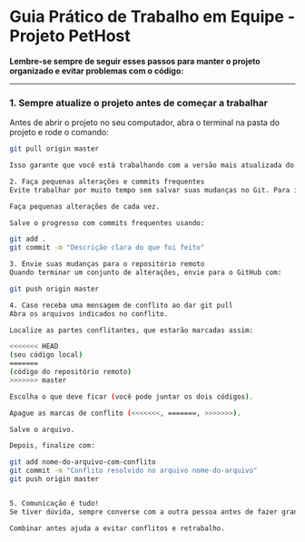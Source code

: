 # Guia Prático de Trabalho em Equipe - Projeto PetHost

**Lembre-se sempre de seguir esses passos para manter o projeto organizado e evitar problemas com o código:**

---

### 1. Sempre atualize o projeto antes de começar a trabalhar

Antes de abrir o projeto no seu computador, abra o terminal na pasta do projeto e rode o comando:

```bash
git pull origin master

Isso garante que você está trabalhando com a versão mais atualizada do código.

2. Faça pequenas alterações e commits frequentes
Evite trabalhar por muito tempo sem salvar suas mudanças no Git. Para isso:

Faça pequenas alterações de cada vez.

Salve o progresso com commits frequentes usando:

git add .
git commit -m "Descrição clara do que foi feito"

3. Envie suas mudanças para o repositório remoto
Quando terminar um conjunto de alterações, envie para o GitHub com:

git push origin master

4. Caso receba uma mensagem de conflito ao dar git pull
Abra os arquivos indicados no conflito.

Localize as partes conflitantes, que estarão marcadas assim:

<<<<<<< HEAD
(seu código local)
=======
(código do repositório remoto)
>>>>>>> master

Escolha o que deve ficar (você pode juntar os dois códigos).

Apague as marcas de conflito (<<<<<<<, =======, >>>>>>>).

Salve o arquivo.

Depois, finalize com:

git add nome-do-arquivo-com-conflito
git commit -m "Conflito resolvido no arquivo nome-do-arquivo"
git push origin master


5. Comunicação é tudo!
Se tiver dúvida, sempre converse com a outra pessoa antes de fazer grandes mudanças.

Combinar antes ajuda a evitar conflitos e retrabalho.
